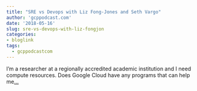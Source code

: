 ```yaml
---
title: "SRE vs Devops with Liz Fong-Jones and Seth Vargo"
author: 'gcppodcast.com'
date: '2018-05-16'
slug: sre-vs-devops-with-liz-fongjon
categories:
- bloglink
tags:
  - gcppodcastcom
---
```


I’m a researcher at a regionally accredited academic institution and I need compute resources. Does Google Cloud have any programs that can help me[... <i class="fas fa-external-link-alt"></i>](https://www.gcppodcast.com/post/episode-127-sre-vs-devops-with-liz-fong-jones-and-seth-vargo/)


